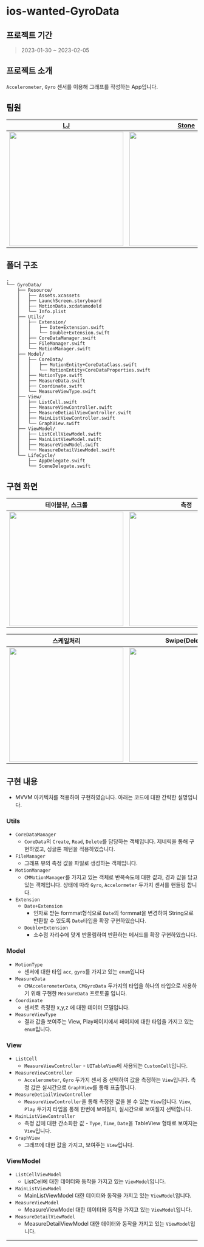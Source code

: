# ios-wanted-GyroData

## 프로젝트 기간
> 2023-01-30 ~ 2023-02-05 

## 프로젝트 소개
`Accelerometer`, `Gyro` 센서를 이용해 그래프를 작성하는 App입니다.

## 팀원 

| [LJ](https://github.com/lj-7-77) |   [Stone](https://github.com/lws2269)    |
| ----------- | ---------- |
|<img src="https://i.imgur.com/ggU7PLR.jpg" width="300px">|<img src="https://i.imgur.com/BME9vXX.png/" width="300px">|
 
## 폴더 구조
```
.
└── GyroData/
    ├── Resource/
    │   ├── Assets.xcassets
    │   ├── LaunchScreen.storyboard
    │   ├── MotionData.xcdatamodeld
    │   └── Info.plist
    ├── Utils/
    │   ├── Extension/
    │   │   ├── Date+Extension.swift
    │   │   └── Double+Extension.swift
    │   ├── CoreDataManager.swift
    │   ├── FileManager.swift
    │   └── MotionManager.swift
    ├── Model/
    │   ├── CoreData/
    │   │   ├── MotionEntity+CoreDataClass.swift
    │   │   └── MotionEntity+CoreDataProperties.swift
    │   ├── MotionType.swift
    │   ├── MeasureData.swift
    │   ├── Coordinate.swift
    │   └── MeasureViewType.swift
    ├── View/
    │   ├── ListCell.swift
    │   ├── MeasureViewController.swift
    │   ├── MeasureDetiailViewController.swift
    │   ├── MainListViewController.swift
    │   └── GraphView.swift
    ├── ViewModel/
    │   ├── ListCellViewModel.swift
    │   ├── MainListViewModel.swift
    │   ├── MeasureViewModel.swift
    │   └── MeasureDetailViewModel.swift
    └── LifeCycle/
        ├── AppDelegate.swift
        └── SceneDelegate.swift
```

## 구현 화면
| 테이블뷰, 스크롤 | 측정  | Swipe(Play), IndicatorView |
| -------- | -------- | -------- |
| <img src="https://i.imgur.com/503Jq77.gif" width=300> | <img src="https://i.imgur.com/s7FbipR.gif" width=300> | <img src="https://i.imgur.com/Cq0nmDx.gif" width=300> |

| 스케일처리 | Swipe(Delete) | Alert |
| -------- | -------- | -------- |
| <img src="https://i.imgur.com/Xy330Bw.gif" width=300> | <img src="https://i.imgur.com/UYTdGWI.gif" width=300> | <img src="https://i.imgur.com/vSO9AxO.gif" width=300> |


## 구현 내용
- MVVM 아키텍처를 적용하여 구현하였습니다. 아래는 코드에 대한 간략한 설명입니다.

### Utils
- `CoreDataManager`
    - `CoreData`의 `Create`, `Read`, `Delete`를 담당하는 객체입니다. 제네릭을 통해 구현하였고, 싱글톤 패턴을 적용하였습니다.
- `FileManager`
    - 그래프 뷰의 측정 값을 파일로 생성하는 객체입니다. 
- `MotionManager`
    - `CMMotionManager`를 가지고 있는 객체로 반복속도에 대한 값과, 경과 값을 담고있는 객체입니다. 상태에 따라 `Gyro`, `Accelormeter` 두가지 센서를 핸들링 합니다.
- `Extension`
    - `Date+Extension`
        - 인자로 받는 formmat형식으로 `Date`의 formmat을 변경하여 String으로 반환할 수 있도록 `Date`타입을 확장 구현하였습니다.
    - `Double+Extension` 
        - 소수점 자리수에 맞게 반올림하여 반환하는 메서드를 확장 구현하였습니다.
### Model
- `MotionType`
    - 센서에 대한 타입 `acc`, `gyro`를 가지고 있는 `enum`입니다
- `MeasureData`
    - `CMAccelerometerData`, `CMGyroData` 두가지의 타입을 하나의 타입으로 사용하기 위해 구현한 `MeasureData` 프로토콜 입니다.
- `Coordinate`
    - 센서로 측정한 x,y,z 에 대한 데이터 모델입니다.
- `MeasureViewType`
    - 결과 값을 보여주는 View, Play페이지에서 페이지에 대한 타입을 가지고 있는 `enum`입니다.

### View
- `ListCell`
    - `MeasureViewController` - `UITableView`에 사용되는 `CustomCell`입니다.
- `MeasureViewController`
    - `Accelerometer`, `Gyro` 두가지 센서 중 선택하여 값을 측정하는 `View`입니다. 측정 값은 실시간으로 `GraphView`를 통해 표출합니다.
- `MeasureDetiailViewController`
    - `MeasureViewController`을 통해 측정한 값을 볼 수 있는 `View`입니다. `View`, `Play` 두가지 타입을 통해 한번에 보여질지, 실시간으로 보여질지 선택합니다.
- `MainListViewController`
    - 측정 값에 대한 간소화한 값 - `Type`, `Time`, `Date`을 TableView 형태로 보여지는 `View`입니다.
- `GraphView`
    - 그래프에 대한 값을 가지고, 보여주는 `View`입니다.

### ViewModel
- `ListCellViewModel`
    - ListCell에 대한 데이터와 동작을 가지고 있는 `ViewModel`입니다.
- `MainListViewModel`
    - MainListViewModel 대한 데이터와 동작을 가지고 있는 `ViewModel`입니다.
- `MeasureViewModel`
    - MeasureViewModel 대한 데이터와 동작을 가지고 있는 `ViewModel`입니다.
- `MeasureDetailViewModel`
    - MeasureDetailViewModel 대한 데이터와 동작을 가지고 있는 `ViewModel`입니다.
   
---
